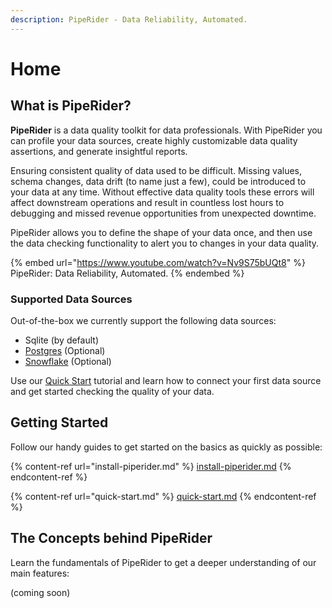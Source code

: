 ```yaml
---
description: PipeRider - Data Reliability, Automated.
---
```


# Home

## What is PipeRider?

**PipeRider** is a data quality toolkit for data professionals. With PipeRider you can profile your data sources, create highly customizable data quality assertions, and generate insightful reports.

Ensuring consistent quality of data used to be difficult. Missing values, schema changes, data drift (to name just a few), could be introduced to your data at any time. Without effective data quality tools these errors will affect downstream operations and result in countless lost hours to debugging and missed revenue opportunities from unexpected downtime.

PipeRider allows you to define the shape of your data once, and then use the data checking functionality to alert you to changes in your data quality.

{% embed url="https://www.youtube.com/watch?v=Nv9S75bUQt8" %}
PipeRider: Data Reliability, Automated.
{% endembed %}

### Supported Data Sources

Out-of-the-box we currently support the following data sources:

* Sqlite (by default)
* [Postgres](data-sources/postgres-connector.md) (Optional)
* [Snowflake](data-sources/snowflake-connector.md) (Optional)

Use our [Quick Start](quick-start.md) tutorial and learn how to connect your first data source and get started checking the quality of your data.

## Getting Started

Follow our handy guides to get started on the basics as quickly as possible:

{% content-ref url="install-piperider.md" %}
[install-piperider.md](install-piperider.md)
{% endcontent-ref %}

{% content-ref url="quick-start.md" %}
[quick-start.md](quick-start.md)
{% endcontent-ref %}

## The Concepts behind PipeRider

Learn the fundamentals of PipeRider to get a deeper understanding of our main features:



(coming soon)
